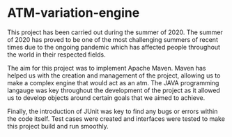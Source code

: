 # ATM-variation-engine
 This project has been carried out during the summer of 2020. The summer of 2020 has proved to be one of the most challenging summers of recent times due to the ongoing pandemic which has affected people throughout the world in their respected fields.
 
 The aim for this project was to implement Apache Maven. Maven has helped us with the creation and management of the project, allowing us to make a complex engine that would act as an atm. The JAVA programming langauge was key throughout the development of the project as it allowed us to develop objects around certain goals that we aimed to achieve.
 
 Finally, the introduction of JUnit was key to find any bugs or errors within the code itself. Test cases were created and interfaces were tested to make this project build and run smoothly.

 
 
